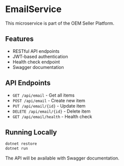 # EmailService

This microservice is part of the OEM Seller Platform.

## Features

- RESTful API endpoints
- JWT-based authentication
- Health check endpoint
- Swagger documentation

## API Endpoints

- `GET /api/email` - Get all items
- `POST /api/email` - Create new item
- `PUT /api/email/{id}` - Update item
- `DELETE /api/email/{id}` - Delete item
- `GET /api/email/health` - Health check

## Running Locally

```bash
dotnet restore
dotnet run
```

The API will be available with Swagger documentation.
